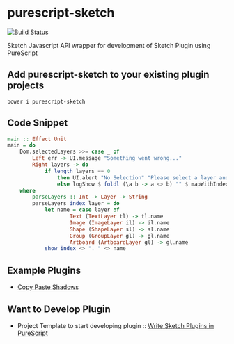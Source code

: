 # purescript-sketch

[![Build Status](https://travis-ci.com/iarthstar/purescript-sketch.svg?branch=master)](https://travis-ci.com/iarthstar/purescript-sketch)

Sketch Javascript API wrapper for development of Sketch Plugin using PureScript

## Add purescript-sketch to your existing plugin projects

```
bower i purescript-sketch
```

## Code Snippet

```purescript
main :: Effect Unit
main = do
    Dom.selectedLayers >>= case _ of
        Left err -> UI.message "Something went wrong..."
        Right layers -> do
            if length layers == 0
                then UI.alert "No Selection" "Please select a layer and try again..."
                else logShow $ foldl (\a b -> a <> b) "" $ mapWithIndex parseLayers layers
    where
        parseLayers :: Int -> Layer -> String
        parseLayers index layer = do
            let name = case layer of
                    Text (TextLayer tl) -> tl.name
                    Image (ImageLayer il) -> il.name
                    Shape (ShapeLayer sl) -> sl.name
                    Group (GroupLayer gl) -> gl.name
                    Artboard (ArtboardLayer gl) -> gl.name
            show index <> ". " <> name
```

## Example Plugins

* [Copy Paste Shadows](https://github.com/iarthstar/copy-paste-shadows)

## Want to Develop Plugin

* Project Template to start developing plugin :: [Write Sketch Plugins in PureScript](https://github.com/iarthstar/purs-sketch-plugin)
